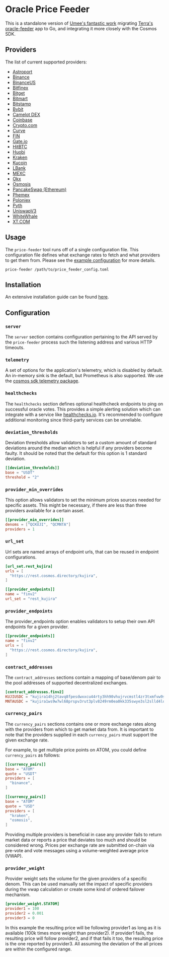 # Oracle Price Feeder

This is a standalone version of [Umee's fantastic work](https://github.com/umee-network/umee/tree/main/price-feeder) migrating [Terra's oracle-feeder](https://github.com/terra-money/oracle-feeder) app to Go, and integrating it more closely with the Cosmos SDK.

## Providers

The list of current supported providers:

- [Astroport](https://astroport.fi/en)
- [Binance](https://www.binance.com/en)
- [BinanceUS](https://www.binance.us)
- [Bitfinex](https://www.bitfinex.com)
- [Bitget](https://www.bitget.com/en/)
- [Bitmart](https://www.bitmart.com/en-US)
- [Bitstamp](https://www.bitstamp.net)
- [Bybit](https://www.bybit.com/en-US/)
- [Camelot DEX](https://excalibur.exchange)
- [Coinbase](https://www.coinbase.com/)
- [Crypto.com](https://crypto.com/eea)
- [Curve](https://curve.fi)
- [FIN](https://fin.kujira.app)
- [Gate.io](https://www.gate.io)
- [HitBTC](https://hitbtc.com)
- [Huobi](https://www.huobi.com/en-us/)
- [Kraken](https://www.kraken.com/en-us/)
- [Kucoin](https://www.kucoin.com)
- [LBank](https://www.lbank.com)
- [MEXC](https://www.mexc.com/)
- [Okx](https://www.okx.com/)
- [Osmosis](https://app.osmosis.zone/)
- [PancakeSwap (Ethereum)](https://pancakeswap.finance)
- [Phemex](https://phemex.com)
- [Poloniex](https://poloniex.com)
- [Pyth](https://pyth.network)
- [UniswapV3](https://app.uniswap.org)
- [WhiteWhale](https://whitewhale.money)
- [XT.COM](https://www.xt.com/en)

## Usage

The `price-feeder` tool runs off of a single configuration file. This configuration
file defines what exchange rates to fetch and what providers to get them from.
Please see the [example configuration](config.example.toml) for more details.

```shell
price-feeder /path/to/price_feeder_config.toml
```

## Installation

An extensive installation guide can be found [here](https://docs.kujira.app/validators/run-a-node/oracle-price-feeder).

## Configuration

### `server`

The `server` section contains configuration pertaining to the API served by the
`price-feeder` process such the listening address and various HTTP timeouts.

### `telemetry`

A set of options for the application's telemetry, which is disabled by default. An in-memory sink is the default, but Prometheus is also supported. We use the [cosmos sdk telemetry package](https://github.com/cosmos/cosmos-sdk/blob/main/docs/core/telemetry.md).

### `healthchecks`

The `healthchecks` section defines optional healthcheck endpoints to ping on successful
oracle votes. This provides a simple alerting solution which can integrate with a service
like [healthchecks.io](https://healthchecks.io). It's recommended to configure additional
monitoring since third-party services can be unreliable.

### `deviation_thresholds`

Deviation thresholds allow validators to set a custom amount of standard deviations around the median which is helpful if any providers become faulty. It should be noted that the default for this option is 1 standard deviation.

```toml
[[deviation_thresholds]]
base = "USDT"
threshold = "2"
```

### `provider_min_overrides`

This option allows validators to set the minimum prices sources needed for specific assets. This might be necessary, if there are less than three providers available for a certain asset.

```toml
[[provider_min_overrides]]
denoms = ["QCKUJI", "QCMNTA"]
providers = 1
```

### `url_set`

Url sets are named arrays of endpoint urls, that can be reused in endpoint configurations.

```toml
[url_set.rest_kujira]
urls = [
  "https://rest.cosmos.directory/kujira",
]

[[provider_endpoints]]
name = "finv2"
url_set = "rest_kujira"
```

### `provider_endpoints`

The provider_endpoints option enables validators to setup their own API endpoints for a given provider.

```toml
[[provider_endpoints]]
name = "finv2"
urls = [
  "https://rest.cosmos.directory/kujira",
]
```

### `contract_addresses`

The `contract_addresses` sections contain a mapping of base/denom pair to the pool addresses of supported decentralized exchanges.

```toml
[contract_addresses.finv2]
KUJIUSDC = "kujira14hj2tavq8fpesdwxxcu44rty3hh90vhujrvcmstl4zr3txmfvw9sl4e867"
MNTAUSDC = "kujira1ws9w7wl68prspv3rut3plv8249rm0ea0kk335swye3sl2slld4lqdmc0lv"
```

### `currency_pairs`

The `currency_pairs` sections contains one or more exchange rates along with the
providers from which to get market data from. It is important to note that the
providers supplied in each `currency_pairs` must support the given exchange rate.

For example, to get multiple price points on ATOM, you could define `currency_pairs`
as follows:

```toml
[[currency_pairs]]
base = "ATOM"
quote = "USDT"
providers = [
  "binance",
]

[[currency_pairs]]
base = "ATOM"
quote = "USD"
providers = [
  "kraken",
  "osmosis",
]
```

Providing multiple providers is beneficial in case any provider fails to return
market data or reports a price that deviates too much and should be considered wrong. Prices per exchange rate are submitted on-chain via pre-vote and
vote messages using a volume-weighted average price (VWAP).

### `provider_weight`

Provider weight sets the volume for the given providers of a specific denom. This can be used manually set the impact of specific providers during the vwap calculation or create some kind of ordered failover mechanism.

```toml
[provider_weight.STATOM]
provider1 = 100
provider2 = 0.001
provider3 = 0
```

In this example the resulting price will be following provider1 as long as it is available (100k times more weight than provider2). If provider1 fails, the resulting price will follow provider2, and if that fails it too, the resulting price is the one reported by provider3. All assuming the deviation of the all prices are within the configured range.
